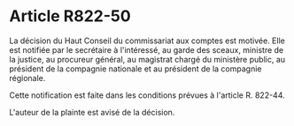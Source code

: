 # Article R822-50

La décision du Haut Conseil du commissariat aux comptes est motivée. Elle est notifiée par le secrétaire à l'intéressé, au garde des sceaux, ministre de la justice, au procureur général, au magistrat chargé du ministère public, au président de la compagnie nationale et au président de la compagnie régionale.

Cette notification est faite dans les conditions prévues à l'article R. 822-44.

L'auteur de la plainte est avisé de la décision.
